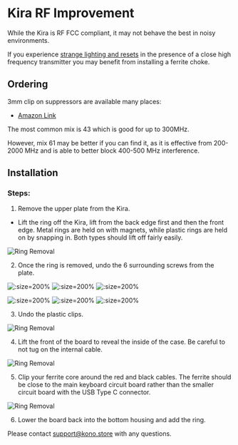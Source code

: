 # Kira RF Improvement

While the Kira is RF FCC compliant, it may not behave the best in noisy environments.

If you experience [strange lighting and resets](https://www.reddit.com/r/MechanicalKeyboards/comments/aidc4r/new_kira_susceptible_to_rfi_keying_up_2way_radio/) in the presence of a close high frequency transmitter you may benefit from installing a ferrite choke.

## Ordering

3mm clip on suppressors are available many places:

 - [Amazon Link](https://www.amazon.com/eBoot-Pieces-Ferrite-Suppressor-Diameter/dp/B01E5E5IY4/)

The most common mix is 43 which is good for up to 300MHz.

However, mix 61 may be better if you can find it, as it is effective from 200-2000 MHz and is able to better block 400-500 MHz interference.

## Installation

### Steps:

1. Remove the upper plate from the Kira. 
 - Lift the ring off the Kira, lift from the back edge first and then the front edge. Metal rings are held on with magnets, while plastic rings are held on by snapping in. Both types should lift off fairly easily.
	
![Ring Removal](./images/Kira%20Back%20Frame%20off.jpg "Kira With Ring Removed")

2. Once the ring is removed, undo the 6 surrounding screws from the plate.

![](https://i.imgur.com/yP9EMDw.jpg ':size=200%')
![](https://i.imgur.com/shxL2eo.jpg ':size=200%')
![](https://i.imgur.com/5kPzpEy.jpg ':size=200%')

![](https://i.imgur.com/xtlKdJK.jpg ':size=200%')
![](https://i.imgur.com/6Ny5AzU.jpg ':size=200%')
![](https://i.imgur.com/FPuihwk.jpg ':size=200%')

3. Undo the plastic clips.

![Ring Removal](./images/kira/clips.png "Kira With Ring Removed")

4. Lift the front of the board to reveal the inside of the case. Be careful to not tug on the internal cable.

![Ring Removal](./images/kira/inside.png "Kira With Ring Removed")

5. Clip your ferrite core around the red and black cables. The ferrite should be close to the main keyboard circuit board rather than the smaller circuit board with the USB Type C connector.

![Ring Removal](./images/kira/ferrite.png "Kira With Ring Removed")

6. Lower the board back into the bottom housing and add the ring.

Please contact support@kono.store with any questions.
